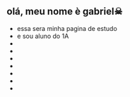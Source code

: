 ## olá, meu nome è gabriel☠

- essa sera minha pagina de estudo
-  e sou aluno do 1A
- 
- 
- 
- 
- 
- 
-  
